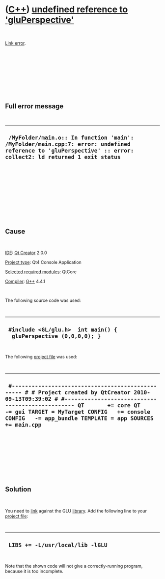 



 

 

 

 

 

([C++](Cpp.md)) [undefined reference to 'gluPerspective'](CppLinkErrorUndefinedReferenceToGluPerspective.md)
==============================================================================================================

 

[Link error](CppLinkError.md).

 

 

 

 

 

Full error message
------------------

 

  --------------------------------------------------------------------------------------------------------------------------------------------------------------
  ` /MyFolder/main.o:: In function 'main': /MyFolder/main.cpp:7: error: undefined reference to 'gluPerspective' :: error: collect2: ld returned 1 exit status`
  --------------------------------------------------------------------------------------------------------------------------------------------------------------

 

 

 

 

 

 

Cause
-----

 

[IDE](CppIde.md): [Qt Creator](CppQt.md) 2.0.0

[Project type](CppQtProjectType.md): Qt4 Console Application

[Selected required modules](CppQtCreatorSelectRequiredModules.png):
QtCore

[Compiler](CppCompiler.md): [G++](CppGpp.md) 4.4.1

 

The following source code was used:

 

  --------------------------------------------------------------------
  ` #include <GL/glu.h>  int main() {   gluPerspective (0,0,0,0); }`
  --------------------------------------------------------------------

 

The following [project file](CppQtProjectFile.md) was used:

 

  --------------------------------------------------------------------------------------------------------------------------------------------------------------------------------------------------------------------------------------------------------------------------------------------------
  ` #------------------------------------------------- # # Project created by QtCreator 2010-09-13T09:39:02 # #------------------------------------------------- QT       += core QT       -= gui TARGET = MyTarget CONFIG   += console CONFIG   -= app_bundle TEMPLATE = app SOURCES += main.cpp`
  --------------------------------------------------------------------------------------------------------------------------------------------------------------------------------------------------------------------------------------------------------------------------------------------------

 

 

 

 

 

Solution
--------

 

You need to [link](CppLink.md) against the GLU
[library](CppLibrary.md). Add the following line to your [project
file](CppQtProjectFile.md):

 

  -----------------------------------
  ` LIBS += -L/usr/local/lib -lGLU`
  -----------------------------------

 

Note that the shown code will not give a correctly-running program,
because it is too incomplete.

 

 

 

 

 





 



